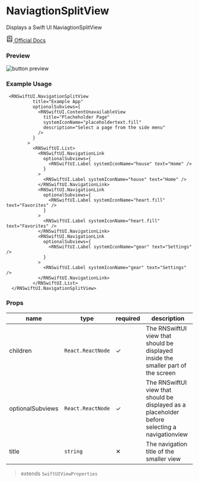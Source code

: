 
# NaviagtionSplitView

Displays a Swift UI NaviagtionSplitView

<a type="button" href="https://developer.apple.com/documentation/swiftui/navigationsplitview" >
<svg xmlns="http://www.w3.org/2000/svg" style={{  marginBottom: "-3"  }} width="18" height="18" viewBox="0 0 24 24" fill="none" stroke="currentColor" stroke-width="2" stroke-linecap="round" stroke-linejoin="round" className="lucide lucide-book-text"><path d="M4 19.5v-15A2.5 2.5 0 0 1 6.5 2H19a1 1 0 0 1 1 1v18a1 1 0 0 1-1 1H6.5a1 1 0 0 1 0-5H20"/><path d="M8 11h8"/><path d="M8 7h6"/></svg>
Official Docs
</a>

### Preview
<div style={{  width: "80%", minHeight: "20%", backgroundColor: "rgb(255, 255, 255)", border: "1px solid rgb(204, 204, 204)", borderRadius: 12, overflow: "hidden"  }}><div style={{  height: 30, backgroundColor: "rgb(240, 240, 240)", display: "flex", alignItems: "center", padding: "0px 10"  }}><div style={{  width: 12, height: 12, borderRadius: "50%", backgroundColor: "rgb(255, 95, 87)", marginRight: 5, display: "inline-block", marginLeft: 10 }}></div><div style={{  width: 12, height: 12, borderRadius: "50%", backgroundColor: "rgb(255, 189, 46)", marginRight: 5, display: "inline-block"  }}></div><div style={{  width: 12, height: 12, borderRadius: "50%", backgroundColor: "rgb(40, 201, 64)", marginRight: 5, display: "inline-block"  }}></div></div><div>


![button preview](@site/static/img/docs/navsplitview.gif)


</div></div>


### Example Usage

```tsx
 <RNSwiftUI.NavigationSplitView
          title="Example App"
          optionalSubviews={
            <RNSwiftUI.ContentUnavailableView
              title="Placheholder Page"
              systemIconName="placeholdertext.fill"
              description="Select a page from the side menu"
            />
          }
        >
          <RNSwiftUI.List>
            <RNSwiftUI.NavigationLink
              optionalSubviews={
                <RNSwiftUI.Label systemIconName="house" text="Home" />
              }
            >
              <RNSwiftUI.Label systemIconName="house" text="Home" />
            </RNSwiftUI.NavigationLink>
            <RNSwiftUI.NavigationLink
              optionalSubviews={
                <RNSwiftUI.Label systemIconName="heart.fill" text="Favorites" />
              }
            >
              <RNSwiftUI.Label systemIconName="heart.fill" text="Favorites" />
            </RNSwiftUI.NavigationLink>
            <RNSwiftUI.NavigationLink
              optionalSubviews={
                <RNSwiftUI.Label systemIconName="gear" text="Settings" />
              }
            >
              <RNSwiftUI.Label systemIconName="gear" text="Settings" />
            </RNSwiftUI.NavigationLink>
          </RNSwiftUI.List>
  </RNSwiftUI.NavigationSplitView>
```


### Props

| name | type | required | description | 
|------|------|----------|-------------|
|  children    |   `React.ReactNode`   |      ✓    |    The RNSwiftUI view that should be displayed inside the smaller part of the screen       |
|  optionalSubviews    |   `React.ReactNode`   |      ✓    |    The RNSwiftUI view that should be displayed as a placeholder before selecting a navigationview       |
|  title    |   `string`   |      ✕    |    The navigation title of the smaller view      |

> extends `SwiftUIViewProperties`